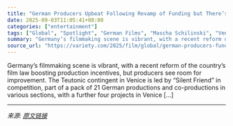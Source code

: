 ```yaml
---
title: "German Producers Upbeat Following Revamp of Funding but There’s Still Room for Improvement"
date: 2025-09-03T11:05:41+08:00
categories: ["entertainment"]
tags: ["Global", "Spotlight", "German Films", "Mascha Schilinski", "Venice Film Festival"]
summary: "Germany’s filmmaking scene is vibrant, with a recent reform of the country’s film law boosting production incentives, but producers see room for improvement. The Teutonic contingent in Venice is led b"
source_url: "https://variety.com/2025/film/global/german-producers-funding-revamp-1236505705/"
---
```


Germany’s filmmaking scene is vibrant, with a recent reform of the country’s film law boosting production incentives, but producers see room for improvement. The Teutonic contingent in Venice is led by “Silent Friend” in competition, part of a pack of 21 German productions and co-productions in various sections, with a further four projects in Venice [&#8230;]

---

*来源: [原文链接](https://variety.com/2025/film/global/german-producers-funding-revamp-1236505705/)*
